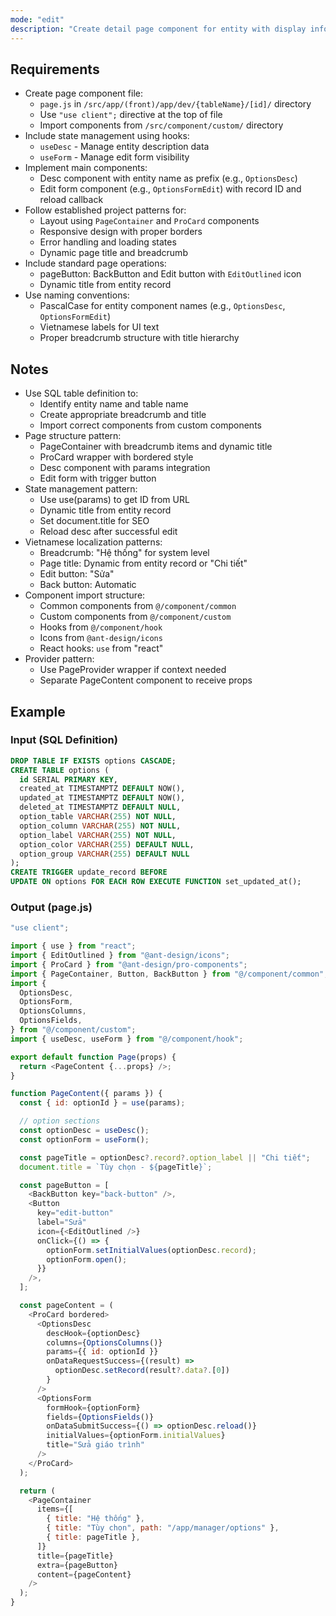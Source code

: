 ```yaml
---
mode: "edit"
description: "Create detail page component for entity with display information and edit form functionality."
---
```


## Requirements

- Create page component file:
  - `page.js` in `/src/app/(front)/app/dev/{tableName}/[id]/` directory
  - Use `"use client";` directive at the top of file
  - Import components from `/src/component/custom/` directory
- Include state management using hooks:
  - `useDesc` - Manage entity description data
  - `useForm` - Manage edit form visibility
- Implement main components:
  - Desc component with entity name as prefix (e.g., `OptionsDesc`)
  - Edit form component (e.g., `OptionsFormEdit`) with record ID and reload callback
- Follow established project patterns for:
  - Layout using `PageContainer` and `ProCard` components
  - Responsive design with proper borders
  - Error handling and loading states
  - Dynamic page title and breadcrumb
- Include standard page operations:
  - pageButton: BackButton and Edit button with `EditOutlined` icon
  - Dynamic title from entity record
- Use naming conventions:
  - PascalCase for entity component names (e.g., `OptionsDesc`, `OptionsFormEdit`)
  - Vietnamese labels for UI text
  - Proper breadcrumb structure with title hierarchy

## Notes

- Use SQL table definition to:
  - Identify entity name and table name
  - Create appropriate breadcrumb and title
  - Import correct components from custom components
- Page structure pattern:
  - PageContainer with breadcrumb items and dynamic title
  - ProCard wrapper with bordered style
  - Desc component with params integration
  - Edit form with trigger button
- State management pattern:
  - Use use(params) to get ID from URL
  - Dynamic title from entity record
  - Set document.title for SEO
  - Reload desc after successful edit
- Vietnamese localization patterns:
  - Breadcrumb: "Hệ thống" for system level
  - Page title: Dynamic from entity record or "Chi tiết"
  - Edit button: "Sửa"
  - Back button: Automatic
- Component import structure:
  - Common components from `@/component/common`
  - Custom components from `@/component/custom`
  - Hooks from `@/component/hook`
  - Icons from `@ant-design/icons`
  - React hooks: `use` from "react"
- Provider pattern:
  - Use PageProvider wrapper if context needed
  - Separate PageContent component to receive props

## Example

### Input (SQL Definition)

```sql
DROP TABLE IF EXISTS options CASCADE;
CREATE TABLE options (
  id SERIAL PRIMARY KEY,
  created_at TIMESTAMPTZ DEFAULT NOW(),
  updated_at TIMESTAMPTZ DEFAULT NOW(),
  deleted_at TIMESTAMPTZ DEFAULT NULL,
  option_table VARCHAR(255) NOT NULL,
  option_column VARCHAR(255) NOT NULL,
  option_label VARCHAR(255) NOT NULL,
  option_color VARCHAR(255) DEFAULT NULL,
  option_group VARCHAR(255) DEFAULT NULL
);
CREATE TRIGGER update_record BEFORE
UPDATE ON options FOR EACH ROW EXECUTE FUNCTION set_updated_at();
```

### Output (page.js)

```javascript
"use client";

import { use } from "react";
import { EditOutlined } from "@ant-design/icons";
import { ProCard } from "@ant-design/pro-components";
import { PageContainer, Button, BackButton } from "@/component/common";
import {
  OptionsDesc,
  OptionsForm,
  OptionsColumns,
  OptionsFields,
} from "@/component/custom";
import { useDesc, useForm } from "@/component/hook";

export default function Page(props) {
  return <PageContent {...props} />;
}

function PageContent({ params }) {
  const { id: optionId } = use(params);

  // option sections
  const optionDesc = useDesc();
  const optionForm = useForm();

  const pageTitle = optionDesc?.record?.option_label || "Chi tiết";
  document.title = `Tùy chọn - ${pageTitle}`;

  const pageButton = [
    <BackButton key="back-button" />,
    <Button
      key="edit-button"
      label="Sửa"
      icon={<EditOutlined />}
      onClick={() => {
        optionForm.setInitialValues(optionDesc.record);
        optionForm.open();
      }}
    />,
  ];

  const pageContent = (
    <ProCard bordered>
      <OptionsDesc
        descHook={optionDesc}
        columns={OptionsColumns()}
        params={{ id: optionId }}
        onDataRequestSuccess={(result) =>
          optionDesc.setRecord(result?.data?.[0])
        }
      />
      <OptionsForm
        formHook={optionForm}
        fields={OptionsFields()}
        onDataSubmitSuccess={() => optionDesc.reload()}
        initialValues={optionForm.initialValues}
        title="Sửa giáo trình"
      />
    </ProCard>
  );

  return (
    <PageContainer
      items={[
        { title: "Hệ thống" },
        { title: "Tùy chọn", path: "/app/manager/options" },
        { title: pageTitle },
      ]}
      title={pageTitle}
      extra={pageButton}
      content={pageContent}
    />
  );
}
```

